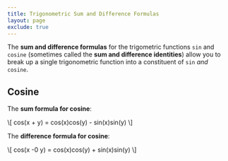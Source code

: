 ```yaml
---
title: Trigonometric Sum and Difference Formulas
layout: page
exclude: true
---
```


<script type="text/javascript" src="https://cdnjs.cloudflare.com/ajax/libs/mathjax/2.7.0/MathJax.js?config=TeX-AMS_CHTML"></script>

The **sum and difference formulas** for the trigometric functions `sin` and `cosine` (sometimes called the **sum and difference identities**) allow you to break up a single trigonometric function into a constituent of `sin` *and* `cosine`.

## Cosine

The **sum formula for cosine**:

\\[ cos(x + y) = cos(x)cos(y) - sin(x)sin(y) \\]

The **difference formula for cosine**:

\\[ cos(x -0 y) = cos(x)cos(y) + sin(x)sin(y) \\]



<!--stackedit_data:
eyJoaXN0b3J5IjpbLTUxNjI5MjU1N119
-->
